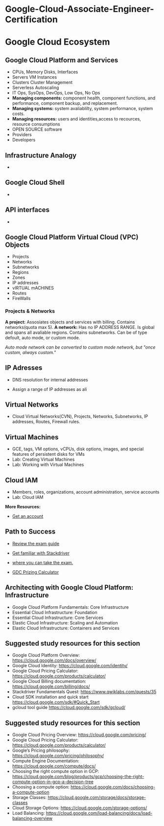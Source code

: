 # Google-Cloud-Associate-Engineer-Certification

# Google Cloud Ecosystem

## Google Cloud Platform and Services
* CPUs, Memory Disks, Interfaces
* Servers VM Instances
* Clusters Cluster Management
* Serverless Autoscaling
* IT Ops, SysOps, DevOps, Low Ops, No Ops
* **Managing components:** component health, component functions, and performance, component backup, and replacement.
* **Managing systems:** system avaliablilty, system performance, system costs.
* **Managing resources:** users and identities,access to recources, resource consumptions
* OPEN SOURCE software
* Providers
* Developers

## Infrastructure Analogy
*

## Google Cloud Shell
*
## API interfaces
*
## Google Cloud Platform Virtual Cloud (VPC) Objects
* Projects
* Networks
* Subnetworks
* Regions
* Zones
* IP addresses
* vIRTUAL mACHINES
* Routes
* FireWalls

### Projects & Networks
**A project:**
Assosiates objects and services with billing. Contains networks(quota max 5).
**A network:**
Has no IP ADDRESS RANGE.
Is global and spans all avaliable regions.
Contains subnetworks.
Can be of type defoult, auto mode, or custom mode.

_Auto mode network can be converted to custom mode network, but "once custom, always custom."_  

## IP Adresses
* DNS resolution for internal addresses

* Assign a range of IP addresses as ali

## Virtual Networks

* Cloud Virtual Networks(CVN), Projects, Networks, Subnetworks, IP addresses, Routes, Firewall rules.

## Virtual Machines

* GCE, tags, VM options, vCPUs, disk options, images, and special features of persistent
disks for VMs
* Lab: Creating Virtual Machines
* Lab: Working with Virtual Machines

##  Cloud IAM
* Members, roles, organizations, account administration, service accounts
* Lab: Cloud IAM

**More Resources:**


* [Get an account](https://cloud.google.com/)
## Path to Success

* [Review the exam guide](https://cloud.google.com/certification/guides/cloud-engineer/)

* [Get familiar with Stackdriver](https://www.qwiklabs.com/quests/35)

* [where you can take the exam.](https://cloud.google.com/certification/cloud-engineer) 
 
* [GDC Prizing Calculator](https://cloud.google.com/products/calculator/)

## Architecting with Google Cloud Platform: Infrastructure

* Google Cloud Platform Fundamentals: Core Infrastructure
* Essential Cloud Infrastructure: Foundation
* Essential Cloud Infrastructure: Core Services
* Elastic Cloud Infrastructure: Scaling and Automation
* Elastic Cloud Infrastructure: Containers and Services




## Suggested study resources for this section

* Google Cloud Platform Overview: https://cloud.google.com/docs/overview/
* Google Cloud Identity: https://cloud.google.com/identity/
* Google Cloud Pricing Calculator: https://cloud.google.com/products/calculator/
* Google Cloud Billing documentation: https://cloud.google.com/billing/docs/
* Stackdriver Fundamentals Quest: https://www.qwiklabs.com/quests/35
* Cloud SDK installation and quick start https://cloud.google.com/sdk/#Quick_Start
* gcloud tool guide https://cloud.google.com/sdk/gcloud/

## Suggested study resources for this section

* Google Cloud Pricing Overview: https://cloud.google.com/pricing/
* Google Cloud Pricing Calculator: https://cloud.google.com/products/calculator/
* Google’s Pricing philosophy: https://cloud.google.com/pricing/philosophy/
* Compute Engine Documentation: https://cloud.google.com/compute/docs/
* Choosing the right compute option in GCP: https://cloud.google.com/blog/products/gcp/choosing-the-right-compute-option-in-gcp-a-decision-tree
* Choosing a compute option: https://cloud.google.com/docs/choosing-a-compute-option
* Storage Classes: https://cloud.google.com/storage/docs/storage-classes
* Cloud Storage Options: https://cloud.google.com/storage-options/
* Load Balancing: https://cloud.google.com/load-balancing/docs/load-balancing-overview
